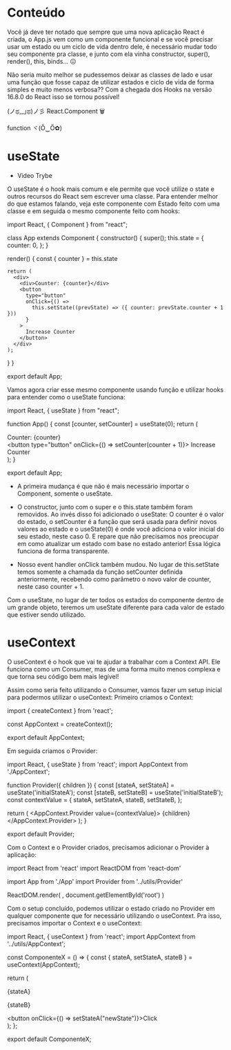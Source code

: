 # Conteúdo
Você já deve ter notado que sempre que uma nova aplicação React é criada, o App.js vem como um componente funcional e se você precisar usar um estado ou um ciclo de vida dentro dele, é necessário mudar todo seu componente pra classe, e junto com ela vinha constructor, super(), render(), this, binds... 😖

Não seria muito melhor se pudessemos deixar as classes de lado e usar uma função que fosse capaz de utilizar estados e ciclo de vida de forma simples e muito menos verbosa?? Com a chegada dos Hooks na versão 16.8.0 do React isso se tornou possível!

(ノಥ,_｣ಥ)ノ彡 React.Component 🗑

function ヾ(Ő‿Ő✿)

# useState
- Video Trybe 

O useState é o hook mais comum e ele permite que você utilize o state e outros recursos do React sem escrever uma classe. Para entender melhor do que estamos falando, veja este componente com Estado feito com uma classe e em seguida o mesmo componente feito com hooks:

import React, { Component } from "react";

class App extends Component {
  constructor() {
    super();
    this.state = {
      counter: 0,
    };
  }

  render() {
    const { counter } = this.state

    return (
      <div>
        <div>Counter: {counter}</div>
        <button
          type="button"
          onClick={() =>
            this.setState((prevState) => ({ counter: prevState.counter + 1 }))
          }
        >
          Increase Counter
        </button>
      </div>
    );
  }
}

export default App;

Vamos agora criar esse mesmo componente usando função e utilizar hooks para entender como o useState funciona:

import React, { useState } from "react";

function App() {
  const [counter, setCounter] = useState(0);
  return (
    <div>
      <div>Counter: {counter}</div>
      <button type="button" onClick={() => setCounter(counter + 1)}>
        Increase Counter
      </button>
    </div>
  );
}

export default App;

- A primeira mudança é que não é mais necessário importar o Component, somente o useState.

- O constructor, junto com o super e o this.state também foram removidos. Ao invés disso foi adicionado o useState: O counter é o valor do estado, o setCounter é a função que será usada para definir novos valores ao estado e o useState(0) é onde você adiciona o valor inicial do seu estado, neste caso 0. E repare que não precisamos nos preocupar em como atualizar um estado com base no estado anterior! Essa lógica funciona de forma transparente.

- Nosso event handler onClick também mudou. No lugar de this.setState temos somente a chamada da função setCounter definida anteriormente, recebendo como parâmetro o novo valor de counter, neste caso counter + 1.

Com o useState, no lugar de ter todos os estados do componente dentro de um grande objeto, teremos um useState diferente para cada valor de estado que estiver sendo utilizado.

# useContext
O useContext é o hook que vai te ajudar a trabalhar com a Context API. Ele funciona como um Consumer, mas de uma forma muito menos complexa e que torna seu código bem mais legível!

Assim como seria feito utilizando o Consumer, vamos fazer um setup inicial para podermos utilizar o useContext:
Primeiro criamos o Context:

import { createContext } from 'react';

const AppContext = createContext();

export default AppContext;

Em seguida criamos o Provider:

import React, { useState } from 'react';
import AppContext from './AppContext';

function Provider({ children }) {
  const [stateA, setStateA] = useState('initialStateA');
  const [stateB, setStateB] = useState('initialStateB');
  const contextValue = {
    stateA,
    setStateA,
    stateB,
    setStateB,
  };

  return (
    <AppContext.Provider value={contextValue}>
      {children}
    </AppContext.Provider>
  );
}

export default Provider;

Com o Context e o Provider criados, precisamos adicionar o Provider à aplicação:

import React from 'react'
import ReactDOM from 'react-dom'

import App from './App'
import Provider from '../utils/Provider'

ReactDOM.render(
  <Provider>
    <App />
  </Provider>,
  document.getElementById('root')
)

Com o setup concluído, podemos utilizar o estado criado no Provider em qualquer componente que for necessário utilizando o useContext. Pra isso, precisamos importar o Context e o useContext:

import React, { useContext } from 'react';
import AppContext from '../utils/AppContext';

const ComponenteX = () => {
  const { stateA, setStateA, stateB } = useContext(AppContext);

  return (
    <div>
      <p>{stateA}</p>
      <p>{stateB}</p>
      <button onClick={() => setStateA("newState")}>Click</button>
    </div>
  );
};

export default ComponenteX;